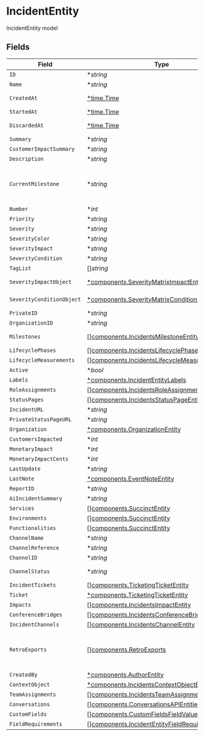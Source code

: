 # IncidentEntity

IncidentEntity model


## Fields

| Field                                                                                                                      | Type                                                                                                                       | Required                                                                                                                   | Description                                                                                                                |
| -------------------------------------------------------------------------------------------------------------------------- | -------------------------------------------------------------------------------------------------------------------------- | -------------------------------------------------------------------------------------------------------------------------- | -------------------------------------------------------------------------------------------------------------------------- |
| `ID`                                                                                                                       | **string*                                                                                                                  | :heavy_minus_sign:                                                                                                         | UUID of the Incident                                                                                                       |
| `Name`                                                                                                                     | **string*                                                                                                                  | :heavy_minus_sign:                                                                                                         | Name of the incident                                                                                                       |
| `CreatedAt`                                                                                                                | [*time.Time](https://pkg.go.dev/time#Time)                                                                                 | :heavy_minus_sign:                                                                                                         | The time the incident was opened                                                                                           |
| `StartedAt`                                                                                                                | [*time.Time](https://pkg.go.dev/time#Time)                                                                                 | :heavy_minus_sign:                                                                                                         | The time the incident started                                                                                              |
| `DiscardedAt`                                                                                                              | [*time.Time](https://pkg.go.dev/time#Time)                                                                                 | :heavy_minus_sign:                                                                                                         | The time the incident was archived                                                                                         |
| `Summary`                                                                                                                  | **string*                                                                                                                  | :heavy_minus_sign:                                                                                                         | N/A                                                                                                                        |
| `CustomerImpactSummary`                                                                                                    | **string*                                                                                                                  | :heavy_minus_sign:                                                                                                         | N/A                                                                                                                        |
| `Description`                                                                                                              | **string*                                                                                                                  | :heavy_minus_sign:                                                                                                         | N/A                                                                                                                        |
| `CurrentMilestone`                                                                                                         | **string*                                                                                                                  | :heavy_minus_sign:                                                                                                         | The type/slug of the current milestone. Will be one of the currently configured milestones for the given incident.         |
| `Number`                                                                                                                   | **int*                                                                                                                     | :heavy_minus_sign:                                                                                                         | Incident number                                                                                                            |
| `Priority`                                                                                                                 | **string*                                                                                                                  | :heavy_minus_sign:                                                                                                         | N/A                                                                                                                        |
| `Severity`                                                                                                                 | **string*                                                                                                                  | :heavy_minus_sign:                                                                                                         | N/A                                                                                                                        |
| `SeverityColor`                                                                                                            | **string*                                                                                                                  | :heavy_minus_sign:                                                                                                         | N/A                                                                                                                        |
| `SeverityImpact`                                                                                                           | **string*                                                                                                                  | :heavy_minus_sign:                                                                                                         | N/A                                                                                                                        |
| `SeverityCondition`                                                                                                        | **string*                                                                                                                  | :heavy_minus_sign:                                                                                                         | N/A                                                                                                                        |
| `TagList`                                                                                                                  | []*string*                                                                                                                 | :heavy_minus_sign:                                                                                                         | N/A                                                                                                                        |
| `SeverityImpactObject`                                                                                                     | [*components.SeverityMatrixImpactEntity](../../models/components/severitymatriximpactentity.md)                            | :heavy_minus_sign:                                                                                                         | SeverityMatrix_ImpactEntity model                                                                                          |
| `SeverityConditionObject`                                                                                                  | [*components.SeverityMatrixConditionEntity](../../models/components/severitymatrixconditionentity.md)                      | :heavy_minus_sign:                                                                                                         | SeverityMatrix_ConditionEntity model                                                                                       |
| `PrivateID`                                                                                                                | **string*                                                                                                                  | :heavy_minus_sign:                                                                                                         | N/A                                                                                                                        |
| `OrganizationID`                                                                                                           | **string*                                                                                                                  | :heavy_minus_sign:                                                                                                         | N/A                                                                                                                        |
| `Milestones`                                                                                                               | [][components.IncidentsMilestoneEntity](../../models/components/incidentsmilestoneentity.md)                               | :heavy_minus_sign:                                                                                                         | DEPRECATED: Please use lifecycle phases instead                                                                            |
| `LifecyclePhases`                                                                                                          | [][components.IncidentsLifecyclePhaseEntity](../../models/components/incidentslifecyclephaseentity.md)                     | :heavy_minus_sign:                                                                                                         | N/A                                                                                                                        |
| `LifecycleMeasurements`                                                                                                    | [][components.IncidentsLifecycleMeasurementEntity](../../models/components/incidentslifecyclemeasuremententity.md)         | :heavy_minus_sign:                                                                                                         | N/A                                                                                                                        |
| `Active`                                                                                                                   | **bool*                                                                                                                    | :heavy_minus_sign:                                                                                                         | N/A                                                                                                                        |
| `Labels`                                                                                                                   | [*components.IncidentEntityLabels](../../models/components/incidententitylabels.md)                                        | :heavy_minus_sign:                                                                                                         | A key/value of labels                                                                                                      |
| `RoleAssignments`                                                                                                          | [][components.IncidentsRoleAssignmentEntity](../../models/components/incidentsroleassignmententity.md)                     | :heavy_minus_sign:                                                                                                         | N/A                                                                                                                        |
| `StatusPages`                                                                                                              | [][components.IncidentsStatusPageEntity](../../models/components/incidentsstatuspageentity.md)                             | :heavy_minus_sign:                                                                                                         | N/A                                                                                                                        |
| `IncidentURL`                                                                                                              | **string*                                                                                                                  | :heavy_minus_sign:                                                                                                         | N/A                                                                                                                        |
| `PrivateStatusPageURL`                                                                                                     | **string*                                                                                                                  | :heavy_minus_sign:                                                                                                         | N/A                                                                                                                        |
| `Organization`                                                                                                             | [*components.OrganizationEntity](../../models/components/organizationentity.md)                                            | :heavy_minus_sign:                                                                                                         | N/A                                                                                                                        |
| `CustomersImpacted`                                                                                                        | **int*                                                                                                                     | :heavy_minus_sign:                                                                                                         | N/A                                                                                                                        |
| `MonetaryImpact`                                                                                                           | **int*                                                                                                                     | :heavy_minus_sign:                                                                                                         | N/A                                                                                                                        |
| `MonetaryImpactCents`                                                                                                      | **int*                                                                                                                     | :heavy_minus_sign:                                                                                                         | N/A                                                                                                                        |
| `LastUpdate`                                                                                                               | **string*                                                                                                                  | :heavy_minus_sign:                                                                                                         | N/A                                                                                                                        |
| `LastNote`                                                                                                                 | [*components.EventNoteEntity](../../models/components/eventnoteentity.md)                                                  | :heavy_minus_sign:                                                                                                         | Event_NoteEntity model                                                                                                     |
| `ReportID`                                                                                                                 | **string*                                                                                                                  | :heavy_minus_sign:                                                                                                         | N/A                                                                                                                        |
| `AiIncidentSummary`                                                                                                        | **string*                                                                                                                  | :heavy_minus_sign:                                                                                                         | N/A                                                                                                                        |
| `Services`                                                                                                                 | [][components.SuccinctEntity](../../models/components/succinctentity.md)                                                   | :heavy_minus_sign:                                                                                                         | N/A                                                                                                                        |
| `Environments`                                                                                                             | [][components.SuccinctEntity](../../models/components/succinctentity.md)                                                   | :heavy_minus_sign:                                                                                                         | N/A                                                                                                                        |
| `Functionalities`                                                                                                          | [][components.SuccinctEntity](../../models/components/succinctentity.md)                                                   | :heavy_minus_sign:                                                                                                         | N/A                                                                                                                        |
| `ChannelName`                                                                                                              | **string*                                                                                                                  | :heavy_minus_sign:                                                                                                         | N/A                                                                                                                        |
| `ChannelReference`                                                                                                         | **string*                                                                                                                  | :heavy_minus_sign:                                                                                                         | N/A                                                                                                                        |
| `ChannelID`                                                                                                                | **string*                                                                                                                  | :heavy_minus_sign:                                                                                                         | N/A                                                                                                                        |
| `ChannelStatus`                                                                                                            | **string*                                                                                                                  | :heavy_minus_sign:                                                                                                         | inoperative: 0, operational: 1, archived: 2                                                                                |
| `IncidentTickets`                                                                                                          | [][components.TicketingTicketEntity](../../models/components/ticketingticketentity.md)                                     | :heavy_minus_sign:                                                                                                         | N/A                                                                                                                        |
| `Ticket`                                                                                                                   | [*components.TicketingTicketEntity](../../models/components/ticketingticketentity.md)                                      | :heavy_minus_sign:                                                                                                         | Ticketing_TicketEntity model                                                                                               |
| `Impacts`                                                                                                                  | [][components.IncidentsImpactEntity](../../models/components/incidentsimpactentity.md)                                     | :heavy_minus_sign:                                                                                                         | N/A                                                                                                                        |
| `ConferenceBridges`                                                                                                        | [][components.IncidentsConferenceBridgeEntity](../../models/components/incidentsconferencebridgeentity.md)                 | :heavy_minus_sign:                                                                                                         | N/A                                                                                                                        |
| `IncidentChannels`                                                                                                         | [][components.IncidentsChannelEntity](../../models/components/incidentschannelentity.md)                                   | :heavy_minus_sign:                                                                                                         | N/A                                                                                                                        |
| `RetroExports`                                                                                                             | [][components.RetroExports](../../models/components/retroexports.md)                                                       | :heavy_minus_sign:                                                                                                         | A list of objects attached to this item. Can be one of: LinkEntity, CustomerSupportIssueEntity, or GenericAttachmentEntity |
| `CreatedBy`                                                                                                                | [*components.AuthorEntity](../../models/components/authorentity.md)                                                        | :heavy_minus_sign:                                                                                                         | N/A                                                                                                                        |
| `ContextObject`                                                                                                            | [*components.IncidentsContextObjectEntity](../../models/components/incidentscontextobjectentity.md)                        | :heavy_minus_sign:                                                                                                         | N/A                                                                                                                        |
| `TeamAssignments`                                                                                                          | [][components.IncidentsTeamAssignmentEntityLite](../../models/components/incidentsteamassignmententitylite.md)             | :heavy_minus_sign:                                                                                                         | N/A                                                                                                                        |
| `Conversations`                                                                                                            | [][components.ConversationsAPIEntitiesReference](../../models/components/conversationsapientitiesreference.md)             | :heavy_minus_sign:                                                                                                         | N/A                                                                                                                        |
| `CustomFields`                                                                                                             | [][components.CustomFieldsFieldValue](../../models/components/customfieldsfieldvalue.md)                                   | :heavy_minus_sign:                                                                                                         | N/A                                                                                                                        |
| `FieldRequirements`                                                                                                        | [][components.IncidentEntityFieldRequirementEntity](../../models/components/incidententityfieldrequiremententity.md)       | :heavy_minus_sign:                                                                                                         | N/A                                                                                                                        |